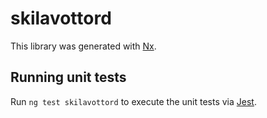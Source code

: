 # skilavottord

This library was generated with [Nx](https://nx.dev).

## Running unit tests

Run `ng test skilavottord` to execute the unit tests via [Jest](https://jestjs.io).
